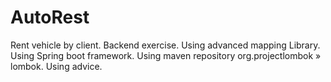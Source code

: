# AutoRest
Rent vehicle by client.
Backend exercise.
Using advanced mapping Library.
Using Spring boot framework.
Using maven repository org.projectlombok » lombok.
Using advice.
